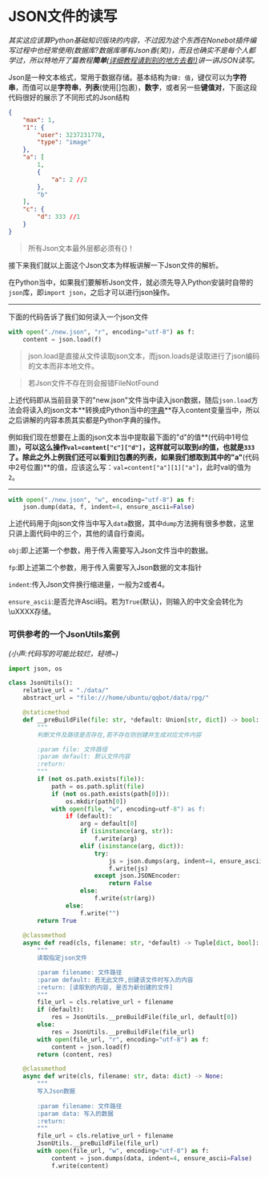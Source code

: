 # JSON文件的读写

*其实这应该算Python基础知识版块的内容，不过因为这个东西在Nonebot插件编写过程中也经常使用(数据库?数据库哪有Json香(笑))，而且也确实不是每个人都学过，所以特地开了篇教程**简单**<u>(详细教程请到别的地方去看!)</u>讲一讲JSON读写。*

Json是一种文本格式，常用于数据存储。基本结构为`键: 值`，键仅可以为**字符串**，而值可以是**字符串**，**列表**(使用[]包裹)，**数字**，或者另一些**键值对**，下面这段代码很好的展示了不同形式的Json结构

```json
{
    "max": 1,
    "1": {
        "user": 3237231778,
        "type": "image"
    },
    "a": [
        1,
        {
            "a": 2 //2
        },
        "b"
    ],
    "c": {
        "d": 333 //1
    }
}
```

> 所有Json文本最外层都必须有{}！

接下来我们就以上面这个Json文本为样板讲解一下Json文件的解析。

在Python当中，如果我们要解析Json文件，就必须先导入Python安装时自带的`json`库，即`import json`，之后才可以进行json操作。

------

下面的代码告诉了我们如何读入一个json文件

```python
with open("./new.json", "r", encoding="utf-8") as f:
    content = json.load(f)
```

> json.load是直接从文件读取json文本，而json.loads是读取进行了json编码的文本而非本地文件。

> 若Json文件不存在则会报错FileNotFound

上述代码即从当前目录下的"new.json"文件当中读入json数据，随后`json.load`方法会将读入的json文本**转换成Python当中的[字典](https://www.w3school.com.cn/python/python_dictionaries.asp)**存入content变量当中，所以之后讲解的内容本质其实都是Python字典的操作。

例如我们现在想要在上面的json文本当中提取最下面的"d"的值**(代码中1号位置)**，可以这么操作`val=content["c"]["d"]`，这样就可以取到`d`的值，也就是`333`了。除此之外上例我们还可以看到[]包裹的列表，如果我们想取到其中的"a"**(代码中2号位置)**的值，应该这么写：`val=content["a"][1]["a"]`，此时val的值为`2`。

------

```python
with open("./new.json", "w", encoding="utf-8") as f:
    json.dump(data, f, indent=4, ensure_ascii=False)
```

上述代码用于向json文件当中写入`data`数据，其中`dump`方法拥有很多参数，这里只讲上面代码中的三个，其他的请自行查阅。

`obj`:即上述第一个参数，用于传入需要写入Json文件当中的数据。

`fp`:即上述第二个参数，用于传入需要写入Json数据的文本指针

`indent`:传入Json文件换行缩进量，一般为2或者4。

`ensure_ascii`:是否允许Ascii码。若为`True`(默认)，则输入的中文全会转化为\uXXXX存储。

### 可供参考的一个JsonUtils案例

*(小声:代码写的可能比较烂，轻喷~)*

```python
import json, os

class JsonUtils():
    relative_url = "./data/"
    abstract_url = "file:///home/ubuntu/qqbot/data/rpg/"

    @staticmethod
    def __preBuildFile(file: str, *default: Union[str, dict]) -> bool:
        """
        判断文件及路径是否存在,若不存在则创建并生成对应文件内容

        :param file: 文件路径
        :param default: 默认文件内容
        :return:
        """
        if (not os.path.exists(file)):
            path = os.path.split(file)
            if (not os.path.exists(path[0])):
                os.mkdir(path[0])
            with open(file, "w", encoding=utf-8") as f:
                if (default):
                    arg = default[0]
                    if (isinstance(arg, str)):
                        f.write(arg)
                    elif (isinstance(arg, dict)):
                        try:
                            js = json.dumps(arg, indent=4, ensure_ascii=False)
                            f.write(js)
                        except json.JSONEncoder:
                            return False
                    else:
                        f.write(str(arg))
                else:
                    f.write("")
        return True
                      
    @classmethod
    async def read(cls, filename: str, *default) -> Tuple[dict, bool]:
        """
        读取指定json文件

        :param filename: 文件路径
        :param default: 若无此文件,创建该文件时写入的内容
        :return: [读取到的内容, 是否为新创建的文件]
        """
        file_url = cls.relative_url + filename
        if (default):
            res = JsonUtils.__preBuildFile(file_url, default[0])
        else:
            res = JsonUtils.__preBuildFile(file_url)
        with open(file_url, "r", encoding="utf-8") as f:
            content = json.load(f)
        return (content, res)

    @classmethod
    async def write(cls, filename: str, data: dict) -> None:
        """
        写入Json数据
        
        :param filename: 文件路径
        :param data: 写入的数据
        :return: 
        """
        file_url = cls.relative_url + filename
        JsonUtils.__preBuildFile(file_url)
        with open(file_url, "w", encoding="utf-8") as f:
            content = json.dumps(data, indent=4, ensure_ascii=False)
            f.write(content)
```

